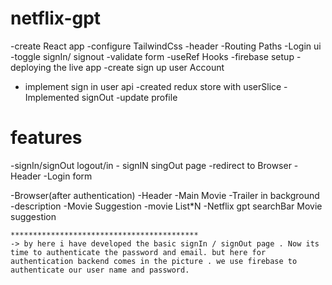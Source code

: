 # netflix-gpt

-create React app
-configure TailwindCss
-header
-Routing Paths
-Login ui
-toggle signIn/ signout
-validate form
-useRef Hooks
-firebase setup
-deploying the live app
-create sign up user Account 
- implement sign in user api
-created redux store with userSlice
-Implemented signOut
-update profile



# features

-signIn/signOut logout/in
    - signIN singOut page
    -redirect to Browser
    -Header
    -Login form


-Browser(after authentication)
    -Header
    -Main Movie
        -Trailer in background
        -description
        -Movie Suggestion 
        -movie List*N
-Netflix gpt 
    searchBar
    Movie suggestion

    ******************************************
    -> by here i have developed the basic signIn / signOut page . Now its time to authenticate the password and email. but here for authentication backend comes in the picture . we use firebase to authenticate our user name and password. 